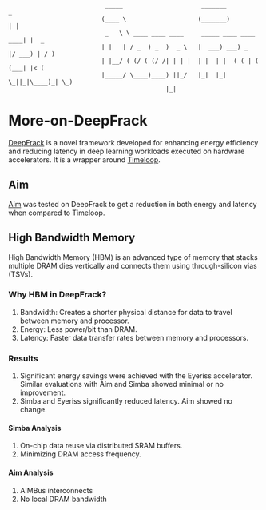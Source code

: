                                _____                      _______               _     
                              (____ \                    (_______)             | |    
                               _   \ \ ____ ____ ____     _____ ____ ____  ____| |  _ 
                              | |   | / _  ) _  )  _ \   |  ___) ___) _  |/ ___) | / )
                              | |__/ ( (/ ( (/ /| | | |  | |  | |  ( ( | ( (___| |< ( 
                              |_____/ \____)____) ||_/   |_|  |_|   \_||_|\____)_| \_)
                                                |_|
                                   
# More-on-DeepFrack

[DeepFrack](https://github.com/PechimuthuMithil/DeepFrack/tree/main?tab=readme-ov-file) is a novel framework developed for enhancing energy efficiency and reducing latency in deep learning workloads executed on hardware accelerators. It is a wrapper around [Timeloop](https://timeloop.csail.mit.edu/). 

## Aim

[Aim](https://ieeexplore.ieee.org/document/9251855) was tested on DeepFrack to get a reduction in both energy and latency when compared to Timeloop.

## High Bandwidth Memory

High Bandwidth Memory (HBM) is an advanced type of memory that stacks multiple DRAM dies vertically and connects them using through-silicon vias (TSVs). 

### Why HBM in DeepFrack?
1) Bandwidth: Creates a shorter physical distance for data to travel between memory and processor. 
2) Energy: Less power/bit than DRAM.
3) Latency: Faster data transfer rates between memory and processors.

### Results

1) Significant energy savings were achieved with the Eyeriss accelerator. Similar evaluations with Aim and Simba showed minimal or no improvement.
2) Simba and Eyeriss significantly reduced latency. Aim showed no change.

#### Simba Analysis

1) On-chip data reuse via distributed SRAM buffers.
2) Minimizing DRAM access frequency.

#### Aim Analysis

1) AIMBus interconnects 
2) No local DRAM bandwidth 





